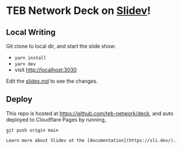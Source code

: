 # TEB Network Deck on [Slidev](https://github.com/slidevjs/slidev)!

## Local Writing

Git clone to local dir, and start the slide show:

- `yarn install`
- `yarn dev`
- visit <http://localhost:3030>

Edit the [slides.md](./slides.md) to see the changes.

## Deploy

This repo is hosted at https://github.com/teb-network/deck, and auto deployed to Cloudflare Pages by running,

```
git push origin main
``
Learn more about Slidev at the [documentation](https://sli.dev/).
